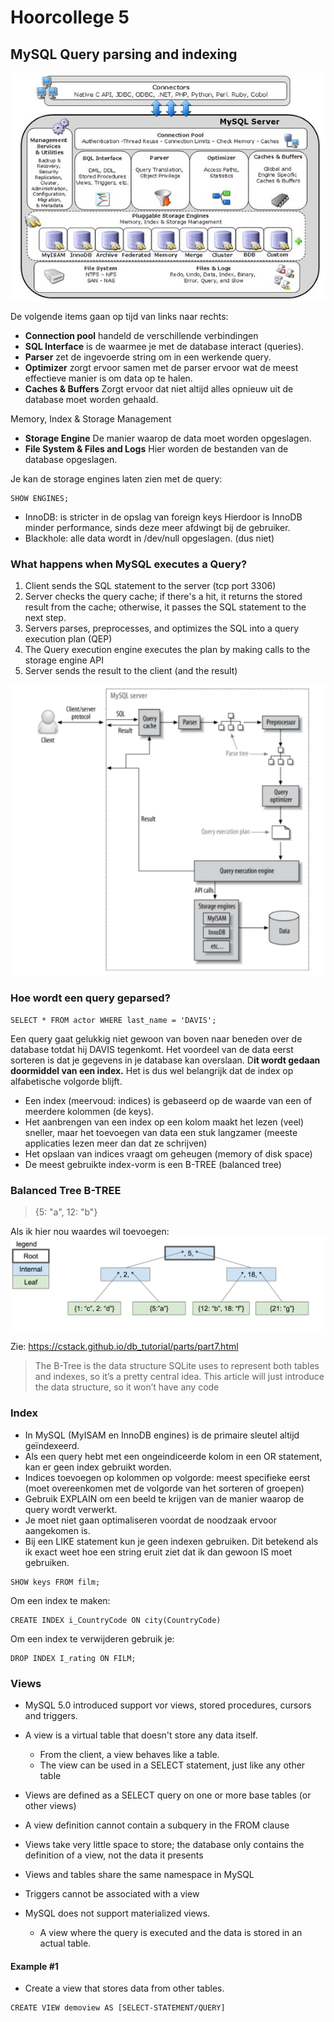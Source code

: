 # Hoorcollege 5
## MySQL Query parsing and indexing

![](files/1.jpeg)

De volgende items gaan op tijd van links naar rechts:

* **Connection pool** handeld de verschillende verbindingen
* **SQL Interface** is de waarmee je met de database interact  (queries).
* **Parser** zet de ingevoerde string om in een werkende query.
* **Optimizer** zorgt ervoor samen met de parser ervoor wat de meest effectieve manier is om data op te halen.
* **Caches & Buffers** Zorgt ervoor dat niet altijd alles opnieuw uit de database moet worden gehaald.

Memory, Index & Storage Management

* **Storage Engine** De manier waarop de data moet worden opgeslagen.
* **File System & Files and Logs** Hier worden de bestanden van de database opgeslagen.

Je kan de storage engines laten zien met de query:
```
SHOW ENGINES;
```

* InnoDB: is stricter in de opslag van foreign keys
Hierdoor is InnoDB minder performance, sinds deze meer afdwingt bij de gebruiker.
* Blackhole: alle data wordt in /dev/null opgeslagen. (dus niet)

### What happens when MySQL executes a Query?

1. Client sends the SQL statement to the server (tcp port 3306)
2. Server checks the query cache; if there's a hit, it returns the stored result from the cache; otherwise, it passes the SQL statement to the next step.
3. Servers parses, preprocesses, and optimizes the SQL into a query execution plan (QEP)
4. The Query execution engine executes the plan by making calls to the storage engine API
5. Server sends the result to the client (and the result)

![](files/2.png)

### Hoe wordt een query geparsed?

```
SELECT * FROM actor WHERE last_name = 'DAVIS';
```

Een query gaat gelukkig niet gewoon van boven naar beneden over de database totdat hij DAVIS tegenkomt.
Het voordeel van de data eerst sorteren is dat je gegevens in je database kan overslaan. D**it wordt gedaan doormiddel van een index.** Het is dus wel belangrijk dat de index op alfabetische volgorde blijft.

* Een index (meervoud: indices) is gebaseerd op de waarde van een of meerdere kolommen (de keys).
* Het aanbrengen van een index op een kolom maakt het  lezen (veel) sneller, maar het toevoegen van data een stuk langzamer (meeste applicaties lezen meer dan dat ze schrijven)
* Het opslaan van indices vraagt om geheugen (memory of disk space)
* De meest gebruikte index-vorm is een B-TREE (balanced tree)

### Balanced Tree B-TREE
> {5: "a", 12: "b"}

Als ik hier nou waardes wil toevoegen:
![](files/3.png)

Zie: https://cstack.github.io/db_tutorial/parts/part7.html

> The B-Tree is the data structure SQLite uses to represent both tables and indexes, so it’s a pretty central idea. This article will just introduce the data structure, so it won’t have any code

### Index

* In MySQL (MyISAM en InnoDB engines) is de primaire sleutel altijd geïndexeerd.
* Als een query hebt met een ongeindiceerde kolom in een OR statement, kan er geen index gebruikt worden.
* Indices toevoegen op kolommen op volgorde: meest specifieke eerst (moet overeenkomen met de volgorde van het sorteren of groepen)
* Gebruik EXPLAIN om een beeld te krijgen van de manier waarop de query wordt verwerkt.
* Je moet niet gaan optimaliseren voordat de noodzaak ervoor aangekomen is.
* Bij een LIKE statement kun je geen indexen gebruiken. Dit betekend als ik exact weet hoe een string eruit ziet dat ik dan gewoon IS moet gebruiken.

```
SHOW keys FROM film;
```

Om een index te maken:

```
CREATE INDEX i_CountryCode ON city(CountryCode)
```

Om een index te verwijderen gebruik je:

```
DROP INDEX I_rating ON FILM;
```

### Views
* MySQL 5.0 introduced support vor views, stored procedures, cursors and triggers.
* A view is a virtual table that doesn't store any data itself.
	* From the client, a view behaves like a table.
	* The view can be used in a SELECT statement, just like any other table
* Views are defined as a SELECT query on one or more base tables (or other views)
* A view definition cannot contain a subquery in the FROM clause

* Views take very little space to store; the database only contains the definition of a view, not the data it presents
* Views and tables share the same namespace in MySQL
* Triggers cannot be associated with a view
* MySQL does not support materialized views.
	- A view where the query is executed and the data is stored in an actual table.

#### Example #1
* Create a view that stores data from other tables.

```
CREATE VIEW demoview AS [SELECT-STATEMENT/QUERY]
```
